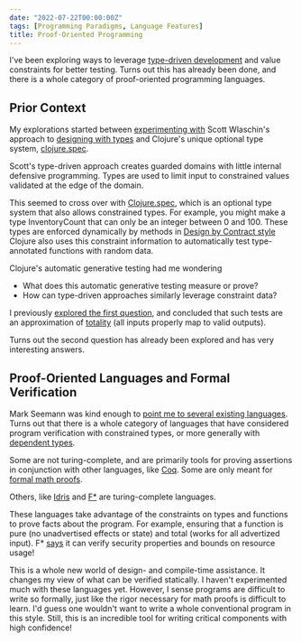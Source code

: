 ```yaml
---
date: "2022-07-22T00:00:00Z"
tags: [Programming Paradigms, Language Features]
title: Proof-Oriented Programming
---
```


I've been exploring ways to leverage [type-driven development](https://fsharpforfunandprofit.com/series/designing-with-types/) and value constraints for better testing.
Turns out this has already been done, and there is a whole category of proof-oriented programming languages.
<!--more-->

## Prior Context

My explorations started between [experimenting with](../../posts/2021/2021-04-09-Designing-with-Events-Transforms-and-state.md) Scott Wlaschin's approach to [designing with types](https://fsharpforfunandprofit.com/series/designing-with-types/) and Clojure's unique optional type system, [clojure.spec](https://clojure.org/guides/spec).

Scott's type-driven approach creates guarded domains with little internal defensive programming. Types are used to limit input to constrained values validated at the edge of the domain. 

This seemed to cross over with [Clojure.spec](https://clojure.org/guides/spec), which is an optional type system that also allows constrained types. For example, you might make a type InventoryCount that can only be an integer between 0 and 100. These types are enforced dynamically by methods in [Design by Contract style](https://en.wikipedia.org/wiki/Design_by_contract) Clojure also uses this constraint information to automatically test type-annotated functions with random data.

Clojure's automatic generative testing had me wondering
- What does this automatic generative testing measure or prove?
- How can type-driven approaches similarly leverage constraint data?

I previously [explored the first question](../../posts/2022/2022-06-03-Improved-completeness-automatic-random-testing.md), and concluded that such tests are an approximation of [totality](https://en.wikipedia.org/wiki/Partial_function) (all inputs properly map to valid outputs).

Turns out the second question has already been explored and has very interesting answers.

## Proof-Oriented Languages and Formal Verification

Mark Seemann was kind enough to [point me to several existing languages](https://blog.ploeh.dk/2015/05/07/functional-design-is-intrinsically-testable/#aee72ce959654d9388b448023f469cbc). Turns out that there is a whole category of languages that have considered program verification with constrained types, or more generally with [dependent types](https://en.wikipedia.org/wiki/Dependent_type).

Some are not turing-complete, and are primarily tools for proving assertions in conjunction with other languages, like [Coq](https://en.wikipedia.org/wiki/Coq). Some are only meant for [formal math proofs](https://en.wikipedia.org/wiki/Curry%E2%80%93Howard_correspondence).

Others, like [Idris](https://www.idris-lang.org/) and [F*](http://www.fstar-lang.org/) are turing-complete languages.

These languages take advantage of the constraints on types and functions to prove facts about the program. For example, ensuring that a function is pure (no unadvertised effects or state) and total (works for all advertized input). F* [says](http://www.fstar-lang.org/tutorial/book/index.html?highlight=security) it can verify security properties and bounds on resource usage!


This is a whole new world of design- and compile-time assistance. It changes my view of what can be verified statically. 
I haven't experimented much with these languages yet. However, I sense programs are difficult to write so formally, 
just like the rigor necessary for math proofs is difficult to learn. I'd guess one wouldn't want to write a whole conventional program in this style.
Still, this is an incredible tool for writing critical components with high confidence!


<!-- https://en.wikipedia.org/wiki/Curry%E2%80%93Howard_correspondence
https://en.wikipedia.org/wiki/Dependent_type#Comparison_of_languages_with_dependent_types
 -->


<!-- 
Q: Do I want to define dependent types and refinement types?

- category used for formal math
- Some also used for formal specifications that can prove properties of a program or set of requirements
- Didn't realize that this is a category with turing complete languages
- do i mention resemblance to logic programming?

All these threads come together in programs that can verify a staggering amount at compile time
- Invariants of types are satisfied
- functions can handle all allowed values (totality)
- purity, functions that are pure really don't have side-effects
- Resource usage bounds
- security qualities -->

